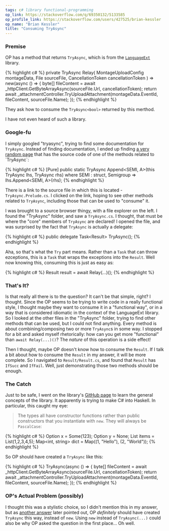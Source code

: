 ```yaml
---
tags: c# library functional-programming
op_link: https://stackoverflow.com/q/69350132/5133585
op_profile_link: https://stackoverflow.com/users/427525/brian-kessler
op_name: "Brian Kessler"
title: "Consuming TryAsync"
---
```


### Premise

OP has a method that returns `TryAsync`, which is from the [`LanguageExt`](https://github.com/louthy/language-ext) library.

{% highlight c# %}
private TryAsync<bool> Relay(
    MontageUploadConfig montageData,
    File sourceFile,
    CancellationToken cancellationToken
) => new(async () =>
{
    byte[] fileContent = await _httpClient.GetByteArrayAsync(sourceFile.Url, cancellationToken);
    return await _attachmentController.TryUploadAttachment(montageData.EventId, fileContent, sourceFile.Name);
});
{% endhighlight %}

They ask how to consume the `TryAsync<bool>` returned by this merthod.

I have not even heard of such a library.

### Google-fu

I simply googled "tryasync", trying to find some documentation for `TryAsync`. Instead of finding documentation, I ended up finding [a very random page](https://www.csharpcodi.com/csharp-examples/LanguageExt.Prelude.Append(TryAsync,%20TryAsync)/#google_vignette) that has the source code of one of the methods related to `TryAsync`:

{% highlight c# %}
[Pure]
public static TryAsync<A> Append<SEMI, A>(this TryAsync<A> lhs, TryAsync<A> rhs) where SEMI : struct, Semigroup<A> =>
    lhs.Append<SEMI, A>(rhs);
{% endhighlight %}

There is a link to the source file in which this is located - `TryAsync.Prelude.cs`. I clicked on the link, hoping to see other methods related to `TryAsync`, including those that can be used to "consume" it.

I was brought to a source browser thingy, with a file explorer on the left. I found the "TryAsync" folder, and saw a `TryAsync.cs`. I thought, that must be where the "core" members of `TryAsync` are declared! I opened the file, and was surprised by the fact that `TryAsync` is actually a delegate:

{% highlight c# %}
public delegate Task<Result<A>> TryAsync<a>();
{% endhighlight %}

Aha, so that's what the `Try` part means. Rather than a `Task` that can throw ezceptions, this is a `Task` that wraps the exceptions into the `Result`. Well now knowing this, consuming this is just as easy as:

{% highlight c# %}
Result<bool> result = await Relay(...)();
{% endhighlight %}

### That's It?

Is that really all there is to the question? It can't be that simple, right? I thought. Since the OP seems to be trying to write code in a really functional style, I thought maybe they want to consume it in a "functional way", or in a way that is considered idiomatic in the context of the LanguageExt library. So I looked at the other files in the "TryAsync" folder, trying to find other methods that can be used, but I could not find anything. Every method is about combining/composing two or more `TryAsync`s in some way. I stopped for a bit and asked myself rhetorically: how can you get more "functional" than `await Relay(...)()`? The _nature_ of this operation is a side effect!

Then I thought, maybe OP doesn't know how to consume the `Result`. If I talk a bit about how to consume the `Result` in my answer, it will be more complete. So I navigated to `Result/Result.cs`, and found that `Result` has `IfSucc` and `IfFail`. Well, just demonstrating those two methods should be enough.

### The Catch

Just to be safe, I went on the library's [GitHub page](https://github.com/louthy/language-ext) to learn the general concepts of the library. It apparently is trying to make C# into Haskell. In particular, this caught my eye:

> The types all have constructor functions rather than public constructors that you instantiate with `new`. They will always be `PascalCase`:

{% highlight c# %}
Option<int> x = Some(123);
Option<int> y = None;
List<int> items = List(1,2,3,4,5);
Map<int, string> dict = Map((1, "Hello"), (2, "World"));
{% endhighlight %}

So OP should have created a `TryAsync` like this:

{% highlight c# %}
TryAsync(async () =>
{
    byte[] fileContent = await _httpClient.GetByteArrayAsync(sourceFile.Url, cancellationToken);
    return await _attachmentController.TryUploadAttachment(montageData.EventId, fileContent, sourceFile.Name);
});
{% endhighlight %}

### OP's Actual Problem (possibly)

I thought this was a stylistic choice, so I didn't mention this in my answer, but as [another answer](https://stackoverflow.com/a/69358330/5133585) later pointed out, OP _definitely_ should have created `TryAsync` this way, instead of `new`. Using `new` instead of `TryAsync(...)` could also be why OP asked the question in the first place... Oh well.